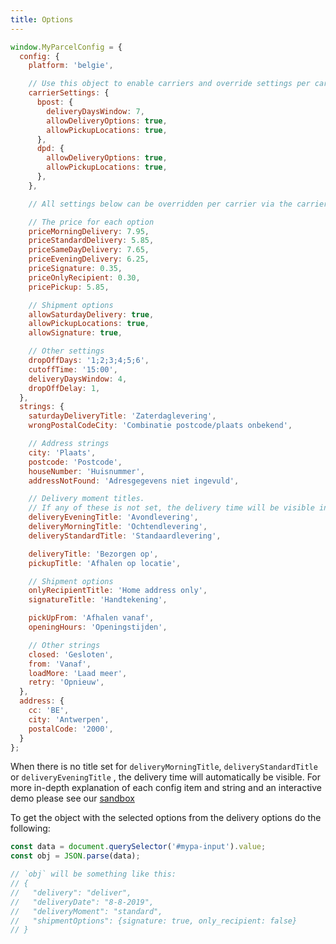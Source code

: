 ```yaml
---
title: Options
---
```


```js
window.MyParcelConfig = {
  config: {
    platform: 'belgie',

    // Use this object to enable carriers and override settings per carrier.
    carrierSettings: {
      bpost: {
        deliveryDaysWindow: 7,
        allowDeliveryOptions: true,
        allowPickupLocations: true,
      },
      dpd: {
        allowDeliveryOptions: true,
        allowPickupLocations: true,
      },
    },

    // All settings below can be overridden per carrier via the carrierSettings object

    // The price for each option
    priceMorningDelivery: 7.95,
    priceStandardDelivery: 5.85,
    priceSameDayDelivery: 7.65,
    priceEveningDelivery: 6.25,
    priceSignature: 0.35,
    priceOnlyRecipient: 0.30,
    pricePickup: 5.85,

    // Shipment options
    allowSaturdayDelivery: true,
    allowPickupLocations: true,
    allowSignature: true,

    // Other settings
    dropOffDays: '1;2;3;4;5;6',
    cutoffTime: '15:00',
    deliveryDaysWindow: 4,
    dropOffDelay: 1,
  },
  strings: {
    saturdayDeliveryTitle: 'Zaterdaglevering',
    wrongPostalCodeCity: 'Combinatie postcode/plaats onbekend',

    // Address strings
    city: 'Plaats',
    postcode: 'Postcode',
    houseNumber: 'Huisnummer',
    addressNotFound: 'Adresgegevens niet ingevuld',

    // Delivery moment titles.
    // If any of these is not set, the delivery time will be visible instead.
    deliveryEveningTitle: 'Avondlevering',
    deliveryMorningTitle: 'Ochtendlevering',
    deliveryStandardTitle: 'Standaardlevering',

    deliveryTitle: 'Bezorgen op',
    pickupTitle: 'Afhalen op locatie',

    // Shipment options
    onlyRecipientTitle: 'Home address only',
    signatureTitle: 'Handtekening',

    pickUpFrom: 'Afhalen vanaf',
    openingHours: 'Openingstijden',

    // Other strings
    closed: 'Gesloten',
    from: 'Vanaf',
    loadMore: 'Laad meer',
    retry: 'Opnieuw',
  },
  address: {
    cc: 'BE',
    city: 'Antwerpen',
    postalCode: '2000',
  }
};
```

When there is no title set for `deliveryMorningTitle`, `deliveryStandardTitle`
or `deliveryEveningTitle` , the delivery time will automatically be visible. For
more in-depth explanation of each config item and string and an interactive demo
please see our [sandbox](https://myparcelnl.github.io/delivery-options/)

To get the object with the selected options from the delivery options do the
following:

```js
const data = document.querySelector('#mypa-input').value;
const obj = JSON.parse(data);

// `obj` will be something like this:
// {
//   "delivery": "deliver",
//   "deliveryDate": "8-8-2019",
//   "deliveryMoment": "standard",
//   "shipmentOptions": {signature: true, only_recipient: false}
// }
```
